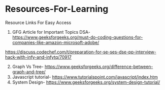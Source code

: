 # Resources-For-Learning
Resource Links For Easy Access

1) GFG Article for Important Topics DSA-  https://www.geeksforgeeks.org/must-do-coding-questions-for-companies-like-amazon-microsoft-adobe/

https://discuss.codechef.com/t/preparation-for-se-ses-dse-pp-interview-hack-with-infy-and-infytq/70917

2) Graph Vs Tree- https://www.geeksforgeeks.org/difference-between-graph-and-tree/
3) Javascript tutorial- https://www.tutorialspoint.com/javascript/index.htm
4) System Design- https://www.geeksforgeeks.org/system-design-tutorial/
